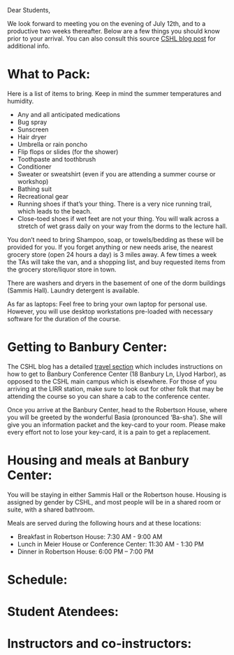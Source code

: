 Dear Students,

We look forward to meeting you on the evening of July 12th, and to a productive two weeks thereafter. Below are a few things you should know prior to your arrival. You can also consult this source [CSHL blog post](https://currentexchange.cshl.edu/blog/2018/3/cshlcourselife-banbury) for additional info. 

# What to Pack:
Here is a list of items to bring. Keep in mind the summer temperatures and humidity. 

-	Any and all anticipated medications
-	Bug spray
-	Sunscreen
-	Hair dryer  
-	Umbrella or rain poncho
-	Flip flops or slides (for the shower)
-	Toothpaste and toothbrush
-	Conditioner
-	Sweater or sweatshirt (even if you are attending a summer course or workshop)
-	Bathing suit
-	Recreational gear
-	Running shoes if that’s your thing. There is a very nice running trail, which leads to the beach.
-	Close-toed shoes if wet feet are not your thing. You will walk across a stretch of wet grass daily on your way from the dorms to the lecture hall.

You don’t need to bring Shampoo, soap, or towels/bedding as these will be provided for you. 
If you forget anything or new needs arise, the nearest grocery store (open 24 hours a day) is 3 miles away. A few times a week the TAs will take the van, and a shopping list, and buy requested items from the grocery store/liquor store in town.

There are washers and dryers in the basement of one of the dorm buildings (Sammis Hall). Laundry detergent is available.

As far as laptops: Feel free to bring your own laptop for personal use. However, you will use desktop workstations pre-loaded with necessary software for the duration of the course.

# Getting to Banbury Center:
The CSHL blog has a detailed [travel section](https://currentexchange.cshl.edu/blog/2018/3/cshlcourselife-banbury#travel-tips-notes) which includes instructions on how to get to Banbury Conference Center (18 Banbury Ln, Llyod Harbor), as opposed to the CSHL main campus which is elsewhere. For those of you arriving at the LIRR station, make sure to look out for other folk that may be attending the course so you can share a cab to the conference center.

 
Once you arrive at the Banbury Center, head to the Robertson House, where you will be greeted by the wonderful Basia (pronounced ‘Ba-sha’). She will give you an information packet and the key-card to your room. Please make every effort not to lose your key-card, it is a pain to get a replacement. 


# Housing and meals at Banbury Center:
You will be staying in either Sammis Hall or the Robertson house. Housing is assigned by gender by CSHL, and most people will be in a shared room or suite, with a shared bathroom. 

Meals are served during the following hours and at these locations:  

- Breakfast in Robertson House: 7:30 AM - 9:00 AM
- Lunch in Meier House or Conference Center: 11:30 AM - 1:30 PM
- Dinner in Robertson House: 6:00 PM – 7:00 PM

# Schedule:

# Student Atendees:
# Instructors and co-instructors:

